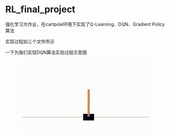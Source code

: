 # RL_final_project
强化学习大作业，在cartpole环境下实现了Q-Learning、DQN、Gradient Policy算法

实现过程如三个文件所示

一下为我们实现DQN算法实验过程示意图
<center><img src="/demo.gif" width="400" />
